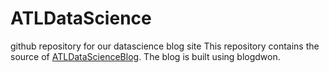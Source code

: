 # ATLDataScience
github repository for our datascience blog site
This repository contains the source of [ATLDataScienceBlog](https://atldatascience.netlify.com/). The blog is built using blogdwon.

